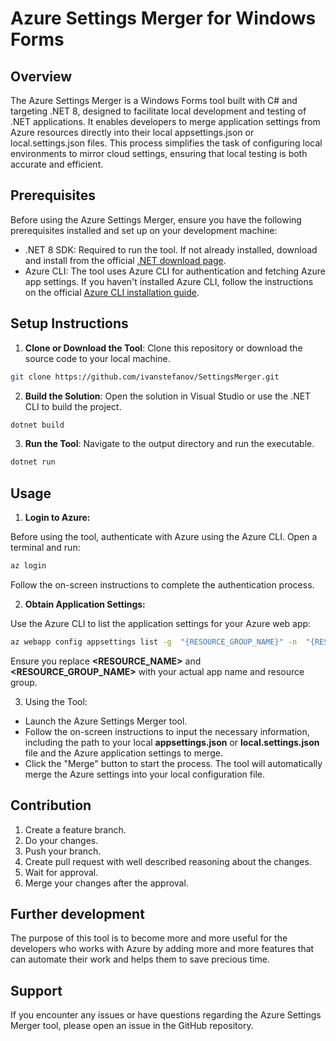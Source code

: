 # Azure Settings Merger for Windows Forms

## Overview
The Azure Settings Merger is a Windows Forms tool built with C# and targeting .NET 8, designed to facilitate local development and testing of .NET applications. It enables developers to merge application settings from Azure resources directly into their local appsettings.json or local.settings.json files. This process simplifies the task of configuring local environments to mirror cloud settings, ensuring that local testing is both accurate and efficient.

## Prerequisites
Before using the Azure Settings Merger, ensure you have the following prerequisites installed and set up on your development machine:

- .NET 8 SDK: Required to run the tool. If not already installed, download and install from the official [.NET download page](https://dotnet.microsoft.com/en-us/download/visual-studio-sdks).
- Azure CLI: The tool uses Azure CLI for authentication and fetching Azure app settings. If you haven't installed Azure CLI, follow the instructions on the official [Azure CLI installation guide](https://learn.microsoft.com/en-us/cli/azure/install-azure-cli).

## Setup Instructions
1. **Clone or Download the Tool**: Clone this repository or download the source code to your local machine.

```bash
git clone https://github.com/ivanstefanov/SettingsMerger.git
```
2. **Build the Solution**: Open the solution in Visual Studio or use the .NET CLI to build the project.

```bash
dotnet build
```

3. **Run the Tool**: Navigate to the output directory and run the executable.
```bash
dotnet run
```

## Usage
1. **Login to Azure:**

Before using the tool, authenticate with Azure using the Azure CLI. Open a terminal and run:

```bash
az login
```
Follow the on-screen instructions to complete the authentication process.

2. **Obtain Application Settings:**

Use the Azure CLI to list the application settings for your Azure web app:
```bash
az webapp config appsettings list -g  "{RESOURCE_GROUP_NAME}" -n  "{RESOURCE_NAME}" -o json > {RESOURCE_NAME}.settings.json
```
Ensure you replace **<RESOURCE_NAME>** and **<RESOURCE_GROUP_NAME>** with your actual app name and resource group.

3. Using the Tool:

- Launch the Azure Settings Merger tool.
- Follow the on-screen instructions to input the necessary information, including the path to your local **appsettings.json** or **local.settings.json** file and the Azure application settings to merge.
- Click the "Merge" button to start the process. The tool will automatically merge the Azure settings into your local configuration file.

## Contribution
1. Create a feature branch.
2. Do your changes.
3. Push your branch.
4. Create pull request with well described reasoning about the changes.
5. Wait for approval.
6. Merge your changes after the approval.

## Further development
The purpose of this tool is to become more and more useful for the developers who works with Azure by adding more and more features that can automate their work and helps them to save precious time.


## Support
If you encounter any issues or have questions regarding the Azure Settings Merger tool, please open an issue in the GitHub repository.
